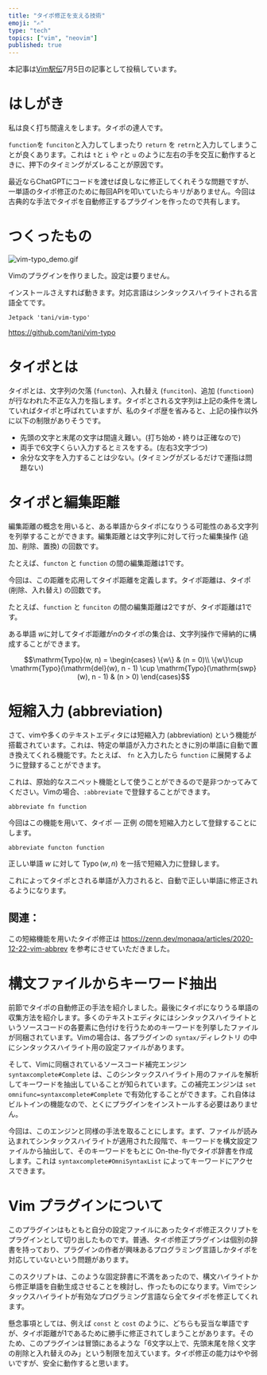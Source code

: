 ```yaml
---
title: "タイポ修正を支える技術"
emoji: "✍️"
type: "tech"
topics: ["vim", "neovim"]
published: true
---
```


本記事は[Vim駅伝](https://vim-jp.org/ekiden)7月5日の記事として投稿しています。

# はしがき

私は良く打ち間違えをします。タイポの達人です。

`function`を `funciton`と入力してしまったり `return` を `retrn`と入力してしまうことが良くあります。これは `t`と `i` や `r`と `u` のように左右の手を交互に動作するときに、押下のタイミングがズレることが原因です。

最近ならChatGPTにコードを渡せば良しなに修正してくれそうな問題ですが、一単語のタイポ修正のために毎回APIを叩いていたらキリがありません。今回は古典的な手法でタイポを自動修正するプラグインを作ったので共有します。

# つくったもの

![vim-typo_demo.gif](https://user-images.githubusercontent.com/5019902/248715206-dd75b622-231e-4785-a294-516f25b62eef.gif)

Vimのプラグインを作りました。設定は要りません。

インストールさえすれば動きます。対応言語はシンタックスハイライトされる言語全てです。

```
Jetpack 'tani/vim-typo'
```

https://github.com/tani/vim-typo


# タイポとは

タイポとは、文字列の欠落 (`functon`)、入れ替え (`funciton`)、追加 (`functioon`) が行なわれた不正な入力を指します。タイポとされる文字列は上記の条件を満していればタイポと呼ばれていますが、私のタイポ歴を省みると、上記の操作以外に以下の制限がありそうです。

- 先頭の文字と末尾の文字は間違え難い。(打ち始め・終りは正確なので)
- 両手で6文字くらい入力するとミスをする。(左右3文字づつ)
- 余分な文字を入力することは少ない。(タイミングがズレるだけで運指は問題ない)

# タイポと編集距離

編集距離の概念を用いると、ある単語からタイポになりうる可能性のある文字列を列挙することができます。編集距離とは文字列に対して行った編集操作 (追加、削除、置換) の回数です。

たとえば、`functon` と `function` の間の編集距離は1です。

今回は、この距離を応用してタイポ距離を定義します。タイポ距離は、タイポ(削除、入れ替え) の回数です。

たとえば、`function` と `funciton` の間の編集距離は2ですが、タイポ距離は1です。

ある単語 $w$に対してタイポ距離が$n$のタイポの集合は、文字列操作で帰納的に構成することができます。

$$\mathrm{Typo}(w, n) = \begin{cases} 
\{w\} & (n = 0)\\
\{w\}\cup \mathrm{Typo}(\mathrm{del}(w), n - 1) \cup \mathrm{Typo}(\mathrm{swp}(w), n - 1) & (n > 0)
\end{cases}$$

# 短縮入力 (abbreviation)

さて、vimや多くのテキストエディタには短縮入力 (abbreviation) という機能が搭載されています。これは、特定の単語が入力されたときに別の単語に自動で置き換えてくれる機能です。たとえば、 `fn` と入力したら `function` に展開するように登録することができます。

これは、原始的なスニペット機能として使うことができるので是非つかってみてください。Vimの場合、`:abbreviate` で登録することができます。

```
abbreviate fn function
```

今回はこの機能を用いて、タイポ — 正例 の間を短縮入力として登録することにします。

```
abbreviate functon function
```

正しい単語 $w$ に対して $\operatorname{Typo}(w, n)$ を一括で短縮入力に登録します。

これによってタイポとされる単語が入力されると、自動で正しい単語に修正されるようになります。

## 関連：

この短縮機能を用いたタイポ修正は https://zenn.dev/monaqa/articles/2020-12-22-vim-abbrev を参考にさせていただきました。

# 構文ファイルからキーワード抽出

前節でタイポの自動修正の手法を紹介しました。最後にタイポになりうる単語の収集方法を紹介します。多くのテキストエディタにはシンタックスハイライトというソースコードの各要素に色付けを行うためのキーワードを列挙したファイルが同梱されています。Vimの場合は、各プラグインの `syntax/`ディレクトリ の中にシンタックスハイライト用の設定ファイルがあります。

そして、Vimに同梱されているソースコード補完エンジン `syntaxcomplete#Complete` は、このシンタックスハイライト用のファイルを解析してキーワードを抽出していることが知られています。この補完エンジンは `set omnifunc=syntaxcomplete#Complete` で有効化することができます。これ自体はビルトインの機能なので、とくにプラグインをインストールする必要はありません。

今回は、このエンジンと同様の手法を取ることにします。まず、ファイルが読み込まれてシンタックスハイライトが適用された段階で、キーワードを構文設定ファイルから抽出して、そのキーワードをもとに On-the-flyでタイポ辞書を作成します。これは `syntaxcomplete#OmniSyntaxList` によってキーワードにアクセスできます。

# Vim プラグインについて

このプラグインはもともと自分の設定ファイルにあったタイポ修正スクリプトをプラグインとして切り出したものです。普通、タイポ修正プラグインは個別の辞書を持っており、プラグインの作者が興味あるプログラミング言語しかタイポを対応していないという問題があります。

このスクリプトは、このような固定辞書に不満をあったので、構文ハイライトから修正単語を自動生成させることを検討し、作ったものになります。Vimでシンタックスハイライトが有効なプログラミング言語なら全てタイポを修正してくれます。

懸念事項としては、例えば `const` と `cost` のように、どちらも妥当な単語ですが、タイポ距離が1であるために勝手に修正されてしまうことがあります。そのため、このプラグインは冒頭にあるような「6文字以上で、先頭末尾を除く文字の削除と入れ替えのみ」という制限を加えています。タイポ修正の能力はやや弱いですが、安全に動作すると思います。
